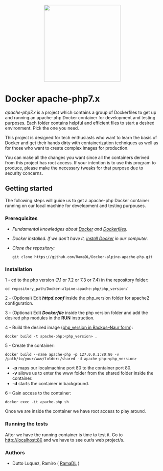 <p align="center">
<img src="https://ugeek.github.io/blog/images-blog/docker.png" width="250"> 
</p>

# Docker apache-php7.x
  
  _apache-php7.x_ is a project which contains a group of Dockerfiles to get up and running an apache-php Docker container for development and testing purposes. Each folder contains helpful and efficient files to start a desired environment. Pick the one you need. 
  
  This project is designed for tech enthusiasts who want to learn the basis of Docker and get their hands dirty with containerization techniques as well as for those who want to create complex images for production.
  
  You can make all the changes you want since all the containers derived from this project has root access. If your intention is to use this program to produce, please make the necessary tweaks for that purpose due to security concerns.
  
  
## Getting started
  
The following steps will guide us to get a apache-php Docker container running on our local machine for development and testing purpouses.
  
  
### Prerequisites
  
* _Fundamental knowledges about [Docker](https://docs.docker.com/get-started/) and [Dockerfiles](https://docs.docker.com/get-started/part2/)._
    
* _Docker installed. If we don't have it, [install Docker](https://docs.docker.com/install/) in our computer._
    
* _Clone the repository:_  
  
      git clone https://github.com/RamaDL/Docker-alpine-apache-php.git
  
  
### Installation
  
  1 - cd to the php version (7.1 or 7.2 or 7.3 or 7.4) in the repository folder:
  
    cd repository_path/Docker-alpine-apache-php/php_version/
    
  2 - (Optional) Edit **_httpd.conf_** inside the php_version folder for apache2 configuration. 
  
  3 - (Optional) Edit **_Dockerfile_** inside the php versión folder and add the desired php modules in the **RUN** instruction.
    
  4 - Build the desired image ([php_version in Backus–Naur form](https://en.wikipedia.org/wiki/Backus–Naur_form)):
  
    docker build -t apache-php:<php_version> .
  
  5 - Create the container:
  
    docker build --name apache-php -p 127.0.0.1:80:80 -v /path/to/your/www/folder:/shared -d apache-php:<php_version>
    
  * **-p**    maps our localmachine port 80 to the container port 80. 
  * **-v**    allows us to enter the www folder from the shared folder inside the container.  
  * **-d**    starts the container in background.  
    
  6 - Gain access to the container:
  
    docker exec -it apache-php sh
    
  Once we are inside the container we have root access to play around.
    
    
  ### Running the tests
    
  After we have the running container is time to test it. Go to [http://localhost:80](http://localhost:80) and we have to see our/s web project/s.
    

### Authors

* Dutto Luquez, Ramiro ( [RamaDL](https://github.com/RamaDL) )

